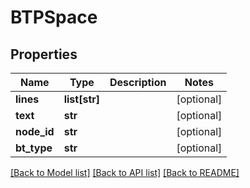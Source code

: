 # BTPSpace

## Properties
Name | Type | Description | Notes
------------ | ------------- | ------------- | -------------
**lines** | **list[str]** |  | [optional] 
**text** | **str** |  | [optional] 
**node_id** | **str** |  | [optional] 
**bt_type** | **str** |  | [optional] 

[[Back to Model list]](../README.md#documentation-for-models) [[Back to API list]](../README.md#documentation-for-api-endpoints) [[Back to README]](../README.md)


